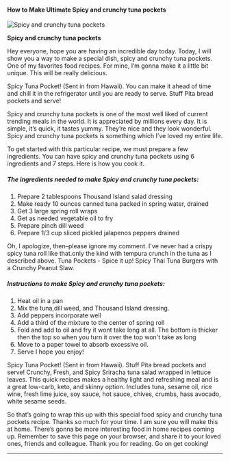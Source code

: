             

#### How to Make Ultimate Spicy and crunchy tuna pockets

![Spicy and crunchy tuna pockets](https://img-global.cpcdn.com/recipes/3b3a74147fb67b22/751x532cq70/spicy-and-crunchy-tuna-pockets-recipe-main-photo.jpg)

**Spicy and crunchy tuna pockets**

Hey everyone, hope you are having an incredible day today. Today, I will show you a way to make a special dish, spicy and crunchy tuna pockets. One of my favorites food recipes. For mine, I’m gonna make it a little bit unique. This will be really delicious.

Spicy Tuna Pocket! (Sent in from Hawaii). You can make it ahead of time and chill it in the refrigerator until you are ready to serve. Stuff Pita bread pockets and serve!

Spicy and crunchy tuna pockets is one of the most well liked of current trending meals in the world. It is appreciated by millions every day. It is simple, it’s quick, it tastes yummy. They’re nice and they look wonderful. Spicy and crunchy tuna pockets is something which I’ve loved my entire life.

To get started with this particular recipe, we must prepare a few ingredients. You can have spicy and crunchy tuna pockets using 6 ingredients and 7 steps. Here is how you cook it.

##### The ingredients needed to make Spicy and crunchy tuna pockets:

1.  Prepare 2 tablespoons Thousand Island salad dressing
2.  Make ready 10 ounces canned tuna packed in spring water, drained
3.  Get 3 large spring roll wraps
4.  Get as needed vegetable oil to fry
5.  Prepare pinch dill weed
6.  Prepare 1/3 cup sliced pickled jalapenos peppers drained

Oh, I apologize, then–please ignore my comment. I've never had a crispy spicy tuna roll like that.only the kind with tempura crunch in the tuna as I described above. Tuna Pockets - Spice it up! Spicy Thai Tuna Burgers with a Crunchy Peanut Slaw.

##### Instructions to make Spicy and crunchy tuna pockets:

1.  Heat oil in a pan
2.  Mix the tuna,dill weed, and Thousand Island dressing.
3.  Add peppers incorporate well
4.  Add a third of the mixture to the center of spring roll
5.  Fold and add to oil and fry it wont take long at all. The bottom is thicker then the top so when you turn it over the top won't take as long
6.  Move to a paper towel to absorb excessive oil.
7.  Serve I hope you enjoy!

Spicy Tuna Pocket! (Sent in from Hawaii). Stuff Pita bread pockets and serve! Crunchy, Fresh, and Spicy Sriracha tuna salad wrapped in lettuce leaves. This quick recipes makes a healthy light and refreshing meal and is a great low-carb, keto, and skinny option. Includes tuna, sesame oil, rice wine, fresh lime juice, soy sauce, hot sauce, chives, crumbs, hass avocado, white sesame seeds.

So that’s going to wrap this up with this special food spicy and crunchy tuna pockets recipe. Thanks so much for your time. I am sure you will make this at home. There’s gonna be more interesting food in home recipes coming up. Remember to save this page on your browser, and share it to your loved ones, friends and colleague. Thank you for reading. Go on get cooking!

* * *